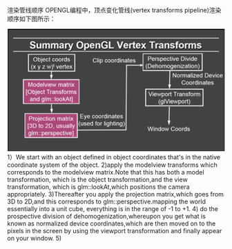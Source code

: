 渲染管线顺序
OPENGL编程中，顶点变化管线(vertex transforms pipeline)渲染顺序如下图所示：

![](/Computer_Graphics/images/41.png)
1）We start with an object defined in object coordinates that's in the native coordinate system of the object.
2)apply the modelview transforms which corresponds to the modelview matrix.Note that this has both a model transformation, which is the object transformation,and the view transformation, which is glm::lookAt,which positions the camera appropriately.
3)Thereafter you apply the projection matrix,which goes from 3D to 2D,and this corresponds to glm::perspective.mapping the world essentially into a unit cube, everything is in the range of -1 to +1. 
4) do the prospective division of dehomogenization,whereupon you get what is known as normalized device coordinates,which are then moved on to the pixels in the screen by using the viewport transformation and finally appear on your window.
5)